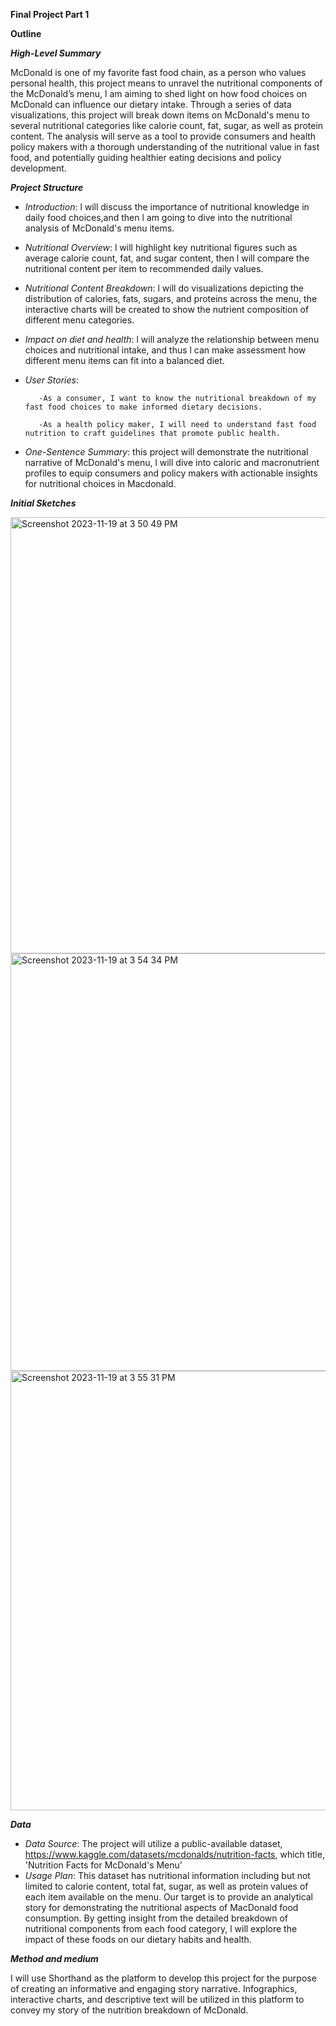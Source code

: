 **Final Project Part 1**

**Outline**

***High-Level Summary***

McDonald is one of my favorite fast food chain, as a person who values personal health, this project means to unravel the nutritional components of 
the McDonald’s menu, l am aiming to shed light on how food choices on McDonald can influence our dietary intake. 
Through a series of data visualizations, this project will break down items on McDonald's menu to several nutritional categories like calorie count, fat, sugar, as well as protein content.
The analysis will serve as a tool to provide consumers and health policy makers with a thorough understanding of the nutritional value in fast food, and potentially guiding healthier
eating decisions and policy development.

***Project Structure***

- *Introduction*: l will discuss the importance of nutritional knowledge in daily food choices,and then l am going to dive into the nutritional analysis of McDonald's menu items.

- *Nutritional Overview*: l will highlight key nutritional figures such as average calorie count, fat, and sugar content, then l will compare the nutritional content per item to recommended daily values.

- *Nutritional Content Breakdown*: l will do visualizations depicting the distribution of calories, fats, sugars, and proteins across the menu, the interactive charts will be created to show the nutrient composition of different menu categories.

- *Impact on diet and health*: l will analyze the relationship between menu choices and nutritional intake, and thus l can make assessment how different menu items can fit into a balanced diet.

- *User Stories*:

         -As a consumer, I want to know the nutritional breakdown of my fast food choices to make informed dietary decisions.

         -As a health policy maker, I will need to understand fast food nutrition to craft guidelines that promote public health.

- *One-Sentence Summary*: this project will demonstrate the nutritional narrative of McDonald's menu, l will dive into caloric and macronutrient profiles to equip consumers and policy makers with actionable insights for nutritional choices in Macdonald.

***Initial Sketches***

<img width="698" alt="Screenshot 2023-11-19 at 3 50 49 PM" src="https://github.com/qzhou2/portfolio-tellingdata/assets/122907703/716751f1-be7b-47f5-ad64-09842ad1a05c">

<img width="668" alt="Screenshot 2023-11-19 at 3 54 34 PM" src="https://github.com/qzhou2/portfolio-tellingdata/assets/122907703/634461cb-50f9-490f-81bb-b57cb0a4c1a7">

<img width="703" alt="Screenshot 2023-11-19 at 3 55 31 PM" src="https://github.com/qzhou2/portfolio-tellingdata/assets/122907703/51b4376b-d408-4e99-b312-acdd8e56414b">

***Data***

- *Data Source*: The project will utilize a public-available dataset, https://www.kaggle.com/datasets/mcdonalds/nutrition-facts, which title, 'Nutrition Facts for McDonald's Menu'
- *Usage Plan*: This dataset has nutritional information including but not limited to calorie content, total fat, sugar, as well as protein values of each item available on the menu. Our target is to provide an analytical story for demonstrating the nutritional aspects of MacDonald food consumption. By getting insight from the detailed breakdown of nutritional components from each food category, l will explore the impact of these foods on our dietary habits and health.

***Method and medium***

I will use Shorthand as the platform to develop this project for the purpose of creating an informative and engaging story narrative. Infographics, interactive charts, and descriptive text will be utilized in this platform to convey my story of the nutrition breakdown of McDonald.

  
